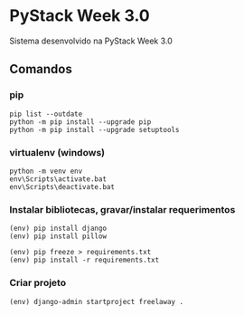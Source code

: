 # PyStack Week 3.0

Sistema desenvolvido na PyStack Week 3.0

## Comandos
### pip
```
pip list --outdate
python -m pip install --upgrade pip
python -m pip install --upgrade setuptools
```
### virtualenv (windows)
```
python -m venv env
env\Scripts\activate.bat
env\Scripts\deactivate.bat
```
### Instalar bibliotecas, gravar/instalar requerimentos
```
(env) pip install django
(env) pip install pillow

(env) pip freeze > requirements.txt
(env) pip install -r requirements.txt
```
### Criar projeto
```
(env) django-admin startproject freelaway .
```
